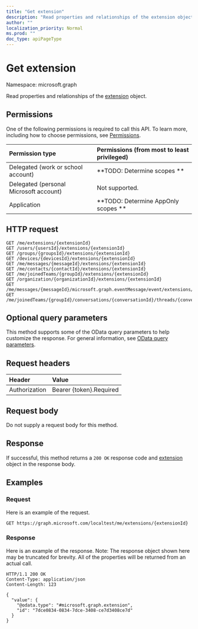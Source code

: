 ```yaml
---
title: "Get extension"
description: "Read properties and relationships of the extension object."
author: ""
localization_priority: Normal
ms.prod: ""
doc_type: apiPageType
---
```


# Get extension

Namespace: microsoft.graph

Read properties and relationships of the [extension](../resources/extension.md) object.

## Permissions
One of the following permissions is required to call this API. To learn more, including how to choose permissions, see [Permissions](/concepts/permissions-reference.md).

|Permission type|Permissions (from most to least privileged)|
|:---|:---|
|Delegated (work or school account)|**TODO: Determine scopes **|
|Delegated (personal Microsoft account)|Not supported.|
|Application|**TODO: Determine AppOnly scopes **|

## HTTP request
<!-- {
  "blockType": "ignored"
}
-->
``` http
GET /me/extensions/{extensionId}
GET /users/{usersId}/extensions/{extensionId}
GET /groups/{groupsId}/extensions/{extensionId}
GET /devices/{devicesId}/extensions/{extensionId}
GET /me/messages/{messageId}/extensions/{extensionId}
GET /me/contacts/{contactId}/extensions/{extensionId}
GET /me/joinedTeams/{groupId}/extensions/{extensionId}
GET /organization/{organizationId}/extensions/{extensionId}
GET /me/messages/{messageId}/microsoft.graph.eventMessage/event/extensions/{extensionId}
GET /me/joinedTeams/{groupId}/conversations/{conversationId}/threads/{conversationThreadId}/posts/{postId}/extensions/{extensionId}
```

## Optional query parameters
This method supports some of the OData query parameters to help customize the response. For general information, see [OData query parameters](/graph/query-parameters).

## Request headers
|Header|Value|
|:---|:---|
|Authorization|Bearer {token}.Required|

## Request body
Do not supply a request body for this method.

## Response
If successful, this method returns a `200 OK` response code and [extension](../resources/extension.md) object in the response body.

## Examples

### Request
Here is an example of the request.
<!-- {
  "blockType": "request",
  "name": "get_extension"
}
-->
``` http
GET https://graph.microsoft.com/localtest/me/extensions/{extensionId}
```

### Response
Here is an example of the response. Note: The response object shown here may be truncated for brevity. All of the properties will be returned from an actual call.
<!-- {
  "blockType": "response",
  "truncated": true,
  "@odata.type": "microsoft.graph.extension"
}
-->
``` http
HTTP/1.1 200 OK
Content-Type: application/json
Content-Length: 123

{
  "value": {
    "@odata.type": "#microsoft.graph.extension",
    "id": "7dce0834-0834-7dce-3408-ce7d3408ce7d"
  }
}
```

